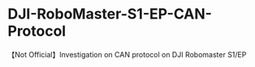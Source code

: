 # DJI-RoboMaster-S1-EP-CAN-Protocol
【Not Official】Investigation on CAN protocol on DJI Robomaster S1/EP
